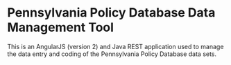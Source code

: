 # Pennsylvania Policy Database Data Management Tool

This is an AngularJS (version 2) and Java REST application used to manage the
data entry and coding of the Pennsylvania Policy Database data sets.



